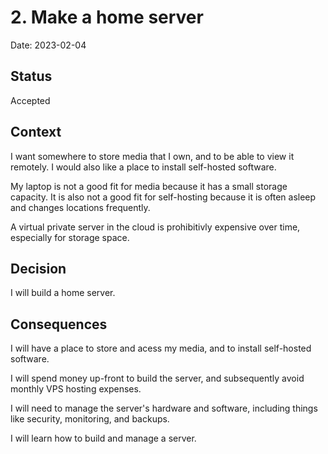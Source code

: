 # 2. Make a home server

Date: 2023-02-04

## Status

Accepted

## Context

I want somewhere to store media that I own, and to be able to view it remotely.
I would also like a place to install self-hosted software.

My laptop is not a good fit for media because it has a small storage capacity.
It is also not a good fit for self-hosting because it is often asleep and changes locations frequently.

A virtual private server in the cloud is prohibitivly expensive over time, especially for storage space.

## Decision

I will build a home server.

## Consequences

I will have a place to store and acess my media, and to install self-hosted software.

I will spend money up-front to build the server, and subsequently avoid monthly VPS hosting expenses.

I will need to manage the server's hardware and software, including things like security, monitoring, and backups.

I will learn how to build and manage a server.
